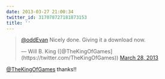 ```yaml
---
date: 2013-03-27 21:00:34
twitter_id: 317078727181873153
title: ''
---
```


<blockquote class="twitter-tweet"><p lang="en" dir="ltr"><a href="https://twitter.com/oddEvan?ref_src=twsrc%5Etfw">@oddEvan</a> Nicely done. Giving it a download now.</p>&mdash; Will B. King ([@TheKingOfGames](https://twitter.com/TheKingOfGames)) <a href="https://twitter.com/TheKingOfGames/status/317078659120906240?ref_src=twsrc%5Etfw">March 28, 2013</a></blockquote>
<script async src="https://platform.twitter.com/widgets.js" charset="utf-8"></script>

[@TheKingOfGames](https://twitter.com/TheKingOfGames) thanks!!
